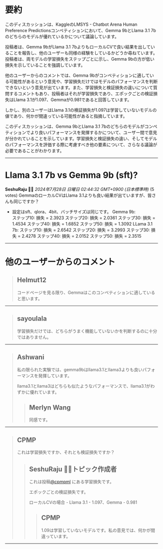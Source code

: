 # 要約 
このディスカッションは、KaggleのLMSYS - Chatbot Arena Human Preference Predictionsコンペティションにおいて、Gemma 9bとLlama 3.1 7bのどちらのモデルが優れているかについて議論しています。

投稿者は、Gemma 9bがLlama 3.1 7bよりもローカルCVで良い結果を出していることを報告し、他のユーザーも同様の経験をしているかどうか尋ねています。投稿者は、両モデルの学習損失をステップごとに示し、Gemma 9bの方が低い損失を示していることを強調しています。

他のユーザーからのコメントでは、Gemma 9bがコンペティションに適している可能性があるという意見や、学習損失だけではモデルのパフォーマンスを判断できないという意見が出ています。また、学習損失と検証損失の違いについて質問するコメントもあり、投稿者はそれが学習損失であり、エポックごとの検証損失はLlama 3.1が1.097、Gemmaが0.981であると回答しています。

しかし、別のユーザーはLlama 3.1の検証損失が1.097は学習していないモデルの値であり、何かが間違っている可能性があると指摘しています。

このディスカッションは、Gemma 9bとLlama 3.1 7bのどちらのモデルがコンペティションでより良いパフォーマンスを発揮するかについて、ユーザー間で意見が分かれていることを示しています。学習損失と検証損失の違い、そしてモデルのパフォーマンスを評価する際に考慮すべき他の要素について、さらなる議論が必要であることがわかります。


---
# Llama 3.1 7b vs Gemma 9b (sft)?
**SeshuRaju 🧘‍♂️** *2024年7月28日 日曜日 02:44:32 GMT+0900 (日本標準時)* (5 votes)
GemmaのローカルCVはLlama 3.1よりも良い結果が出ていますが、皆さんも同じですか？
- 設定はsft、qlora、4bit、バッチサイズは同じです。
Gemma 9b:  
  ステップ10: 損失 = 2.3923
  ステップ20: 損失 = 2.0361
  ステップ30: 損失 = 1.4534
  ステップ40: 損失 = 1.6852
  ステップ50: 損失 = 1.3092
LLama 3.1 7b:
  ステップ10: 損失 = 2.6542
  ステップ20: 損失 = 3.2993
  ステップ30: 損失 = 2.4278
  ステップ40: 損失 = 2.0152
  ステップ50: 損失 = 2.3515
---
 # 他のユーザーからのコメント
> ## Helmut12
> 
> コードページを見る限り、Gemmaはこのコンペティションに適していると思います。
> 
> 
> 
---
> ## sayoulala
> 
> 学習損失だけでは、どちらがうまく機能していないかを判断するのに十分ではありません。
> 
> 
> 
---
> ## Ashwani
> 
> 私の限られた実験では、gemma9bはllama3.1とllama3よりも良いパフォーマンスを発揮しています。
> 
> llama3.1とllama3はどちらも似たようなパフォーマンスで、llama3.1がわずかに優れています。
> 
> 
> 
> > ## Merlyn Wang
> > 
> > 同感です。
> > 
> > 
> > 
---
> ## CPMP
> 
> これは学習損失ですか、それとも検証損失ですか？
> 
> 
> 
> > ## SeshuRaju 🧘‍♂️トピック作成者
> > 
> > これは投稿[@cpmpml](https://www.kaggle.com/cpmpml) にある学習損失です。
> > 
> > エポックごとの検証損失です。
> > 
> >   ローカルCVの場合 - Llama 3.1 - 1.097、Gemma - 0.981
> > 
> > 
> > 
> > > ## CPMP
> > > 
> > > 1.09は学習していないモデルです。私の意見では、何かが間違っています。
> > > 
> > > 
> > > 
---

